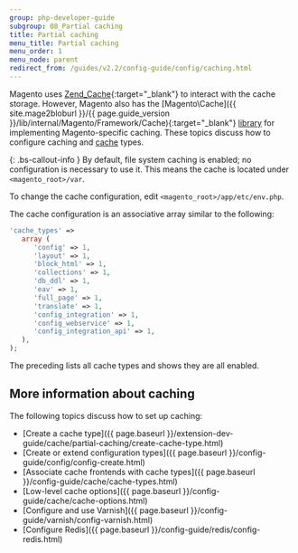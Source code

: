 ```yaml
---
group: php-developer-guide
subgroup: 08_Partial caching
title: Partial caching
menu_title: Partial caching
menu_order: 1
menu_node: parent
redirect_from: /guides/v2.2/config-guide/config/caching.html
---
```


Magento uses [Zend_Cache](http://framework.zend.com/manual/1.12/en/zend.cache.html){:target="_blank"} to interact with the cache storage. However, Magento also has the [Magento\Cache]({{ site.mage2bloburl }}/{{ page.guide_version }}/lib/internal/Magento/Framework/Cache){:target="_blank"} [library](https://glossary.magento.com/library) for implementing Magento-specific caching. These topics discuss how to configure caching and [cache](https://glossary.magento.com/cache) types.

{: .bs-callout-info }
By default, file system caching is enabled; no configuration is necessary to use it. This means the cache is located under `<magento_root>/var`.

To change the cache configuration, edit `<magento_root>/app/etc/env.php`.

The cache configuration is an associative array similar to the following:

```php
'cache_types' =>
   array (
      'config' => 1,
      'layout' => 1,
      'block_html' => 1,
      'collections' => 1,
      'db_ddl' => 1,
      'eav' => 1,
      'full_page' => 1,
      'translate' => 1,
      'config_integration' => 1,
      'config_webservice' => 1,
      'config_integration_api' => 1,
   ),
);
```

The preceding lists all cache types and shows they are all enabled.

## More information about caching

The following topics discuss how to set up caching:

* [Create a cache type]({{ page.baseurl }}/extension-dev-guide/cache/partial-caching/create-cache-type.html)
* [Create or extend configuration types]({{ page.baseurl }}/config-guide/config/config-create.html)
* [Associate cache frontends with cache types]({{ page.baseurl }}/config-guide/cache/cache-types.html)
* [Low-level cache options]({{ page.baseurl }}/config-guide/cache/cache-options.html)
* [Configure and use Varnish]({{ page.baseurl }}/config-guide/varnish/config-varnish.html)
* [Configure Redis]({{ page.baseurl }}/config-guide/redis/config-redis.html)
